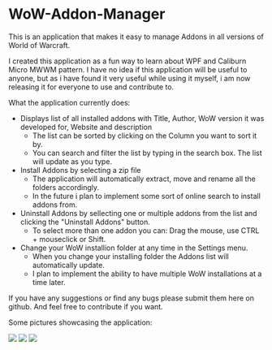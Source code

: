 # WoW-Addon-Manager
This is an application that makes it easy to manage Addons in all versions of World of Warcraft.

I created this application as a fun way to learn about WPF and Caliburn Micro MWWM pattern. I have no idea if this application will be useful to anyone, but as i have found it very useful while using it myself, i am now releasing it for everyone to use and contribute to.

What the application currently does:

- Displays list of all installed addons with Title, Author, WoW version it was developed for, Website and description
  - The list can be sorted by clicking on the Column you want to sort it by.
  - You can search and filter the list by typing in the search box. The list will update as you type.
- Install Addons by selecting a zip file
  - The application will automatically extract, move and rename all the folders accordingly. 
  - In the future i plan to implement some sort of online search to install addons from. 
- Uninstall Addons by sellecting one or multiple addons from the list and clicking the "Uninstall Addons" button.
  - To select more than one addon you can: Drag the mouse, use CTRL + mouseclick or Shift.
- Change your WoW installion folder at any time in the Settings menu. 
  - When you change your installing folder the Addons list will automatically update.
  - I plan to implement the ability to have multiple WoW installations at a time later. 

If you have any suggestions or find any bugs please submit them here on github. And feel free to contribute if you want.
  
Some pictures showcasing the application:

![](https://i.imgur.com/FGPSu1e.png)
![](https://i.imgur.com/BodMa9B.png)
![](https://i.imgur.com/E5dxwHF.png)
